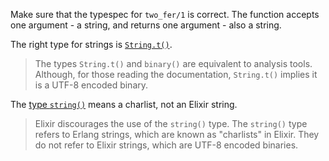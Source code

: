 <!--
This warning is raised when the solution has a typespec different than `two_fer(String.t()) :: String.t()`
-->

Make sure that the typespec for `two_fer/1` is correct. The function accepts one argument - a string, and returns one argument - also a string.

The right type for strings is [`String.t()`](https://hexdocs.pm/elixir/String.html#t:t/0).

> The types `String.t()` and `binary()` are equivalent to analysis tools. Although, for those reading the documentation, `String.t()` implies it is a UTF-8 encoded binary.

The [type `string()`](https://hexdocs.pm/elixir/typespecs.html#the-string-type) means a charlist, not an Elixir string.

> Elixir discourages the use of the `string()` type. The `string()` type refers to Erlang strings, which are known as "charlists" in Elixir. They do not refer to Elixir strings, which are UTF-8 encoded binaries. 
